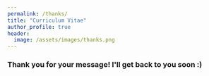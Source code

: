 ```yaml
---
permalink: /thanks/
title: "Curriculum Vitae"
author_profile: true
header:
  image: /assets/images/thanks.png
---
```


### Thank you for your message! I'll get back to you soon :)